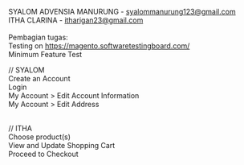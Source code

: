 SYALOM ADVENSIA MANURUNG - syalommanurung123@gmail.com <br>
ITHA CLARINA - itharigan23@gmail.com <br> <br>
Pembagian tugas: <br>
Testing on https://magento.softwaretestingboard.com/<br>
Minimum Feature Test <br> 

// SYALOM <br>
Create an Account <br>
Login <br>
My Account > Edit Account Information <br>
My Account > Edit Address<br> <br>

// ITHA <br>
Choose product(s) <br>
View and Update Shopping Cart <br>
Proceed to Checkout <br>
